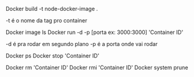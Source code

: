 Docker build -t node-docker-image .

-t é o nome da tag pro container

Docker image ls
Docker run -d -p [porta ex: 3000:3000] 'Container ID'

-d é pra rodar em segundo plano
-p é a porta onde vai rodar

Docker ps
Docker stop 'Container ID'

Docker rm 'Container ID'
Docker rmi 'Container ID'
Docker system prune